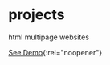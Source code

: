 # projects
 html multipage websites 
 
  [See Demo](https://bushido2014.github.io/projects/attorney/){:rel="noopener"}
